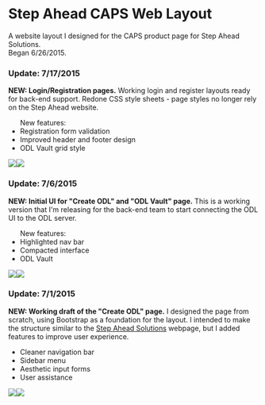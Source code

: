 <h1>Step Ahead CAPS Web Layout</h1>
<p>A website layout I designed for the CAPS product page for Step Ahead Solutions.<br>
Began 6/26/2015.</p>

<h3>Update: 7/17/2015</h3>
<p>
<b>NEW: Login/Registration pages.</b> Working login and register layouts ready for back-end support. Redone CSS style sheets - page styles no longer rely on the Step Ahead website.
<ul>New features:
<li>Registration form validation</li>
<li>Improved header and footer design</li>
<li>ODL Vault grid style</li>
</ul>
</p>
<img src="http://puu.sh/j2lmM/b97b6dc29d.png" /><img src="http://puu.sh/j2low/418729d94c.png" />
<p> </p>

<h3>Update: 7/6/2015</h3>
<p>
<b>NEW: Initial UI for "Create ODL" and "ODL Vault" page.</b> This is a working version that I'm releasing for the back-end team to start connecting the ODL UI to the ODL server.
<ul>New features:
<li>Highlighted nav bar</li>
<li>Compacted interface</li>
<li>ODL Vault</li>
</ul>
</p>
<img src="http://puu.sh/iPJw6/e252555710.png" /><img src="http://puu.sh/iPJxO/a5e3c23a34.png" />
<p> </p>

<h3>Update: 7/1/2015</h3>
<p>
<b>NEW: Working draft of the "Create ODL" page.</b> I designed the page from scratch, using Bootstrap as a foundation for the layout. I intended to make the structure similar to the <a href="http://www.stepaheadsolution.com">Step Ahead Solutions</a> webpage, but I added features to improve user experience.
<ul><li>Cleaner navigation bar</li>
<li>Sidebar menu</li>
<li>Aesthetic input forms</li>
<li>User assistance</li>
</ul>
</p>
<img src="http://puu.sh/iJhCs/fb2408ff38.png" /><img src="http://puu.sh/iJhGV/19deb01f23.png" />
